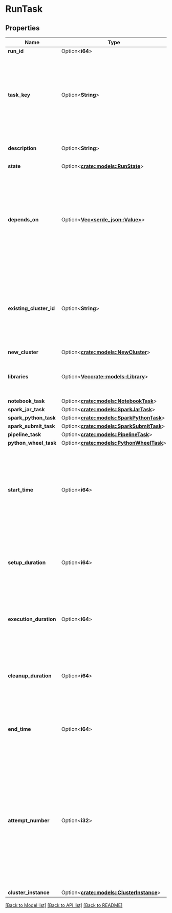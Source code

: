 # RunTask

## Properties

Name | Type | Description | Notes
------------ | ------------- | ------------- | -------------
**run_id** | Option<**i64**> | The ID of the task run. | [optional]
**task_key** | Option<**String**> | A unique name for the task. This field is used to refer to this task from other tasks. This field is required and must be unique within its parent job. On Update or Reset, this field is used to reference the tasks to be updated or reset. The maximum length is 100 characters. | [optional]
**description** | Option<**String**> | An optional description for this task. The maximum length is 4096 bytes. | [optional]
**state** | Option<[**crate::models::RunState**](RunState.md)> |  | [optional]
**depends_on** | Option<[**Vec<serde_json::Value>**](serde_json::Value.md)> | An optional array of objects specifying the dependency graph of the task. All tasks specified in this field must complete successfully before executing this task. The key is `task_key`, and the value is the name assigned to the dependent task. This field is required when a job consists of more than one task. | [optional]
**existing_cluster_id** | Option<**String**> | If existing_cluster_id, the ID of an existing cluster that is used for all runs of this job. When running jobs on an existing cluster, you may need to manually restart the cluster if it stops responding. We suggest running jobs on new clusters for greater reliability. | [optional]
**new_cluster** | Option<[**crate::models::NewCluster**](NewCluster.md)> |  | [optional]
**libraries** | Option<[**Vec<crate::models::Library>**](Library.md)> | An optional list of libraries to be installed on the cluster that executes the job. The default value is an empty list. | [optional]
**notebook_task** | Option<[**crate::models::NotebookTask**](NotebookTask.md)> |  | [optional]
**spark_jar_task** | Option<[**crate::models::SparkJarTask**](SparkJarTask.md)> |  | [optional]
**spark_python_task** | Option<[**crate::models::SparkPythonTask**](SparkPythonTask.md)> |  | [optional]
**spark_submit_task** | Option<[**crate::models::SparkSubmitTask**](SparkSubmitTask.md)> |  | [optional]
**pipeline_task** | Option<[**crate::models::PipelineTask**](PipelineTask.md)> |  | [optional]
**python_wheel_task** | Option<[**crate::models::PythonWheelTask**](PythonWheelTask.md)> |  | [optional]
**start_time** | Option<**i64**> | The time at which this run was started in epoch milliseconds (milliseconds since 1/1/1970 UTC). This may not be the time when the job task starts executing, for example, if the job is scheduled to run on a new cluster, this is the time the cluster creation call is issued. | [optional]
**setup_duration** | Option<**i64**> | The time it took to set up the cluster in milliseconds. For runs that run on new clusters this is the cluster creation time, for runs that run on existing clusters this time should be very short. | [optional]
**execution_duration** | Option<**i64**> | The time in milliseconds it took to execute the commands in the JAR or notebook until they completed, failed, timed out, were cancelled, or encountered an unexpected error. | [optional]
**cleanup_duration** | Option<**i64**> | The time in milliseconds it took to terminate the cluster and clean up any associated artifacts. The total duration of the run is the sum of the setup_duration, the execution_duration, and the cleanup_duration. | [optional]
**end_time** | Option<**i64**> | The time at which this run ended in epoch milliseconds (milliseconds since 1/1/1970 UTC). This field is set to 0 if the job is still running. | [optional]
**attempt_number** | Option<**i32**> | The sequence number of this run attempt for a triggered job run. The initial attempt of a run has an attempt_number of 0\\. If the initial run attempt fails, and the job has a retry policy (`max_retries` \\> 0), subsequent runs are created with an `original_attempt_run_id` of the original attempt’s ID and an incrementing `attempt_number`. Runs are retried only until they succeed, and the maximum `attempt_number` is the same as the `max_retries` value for the job. | [optional]
**cluster_instance** | Option<[**crate::models::ClusterInstance**](ClusterInstance.md)> |  | [optional]

[[Back to Model list]](../README.md#documentation-for-models) [[Back to API list]](../README.md#documentation-for-api-endpoints) [[Back to README]](../README.md)


